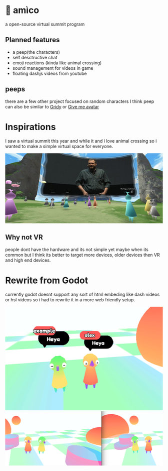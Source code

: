 #  🎪 amìco
a open-source virtual summit program

## Planned features
- a peep(the characters)
- self desctructive chat
- emoji reactions (kinda like animal crossing)
- sound management for videos in game
- floating dashjs videos from youtube

## peeps
there are a few other project focused on random characters
I think peep can also be similar to [Gridy](https://github.com/darosh/gridy-avatars) or [Give me avatar](https://github.com/ClydeDz/give-me-an-avatar-npm)

# Inspirations

I saw a virtual summit this year and while it and i love animal crossing so i wanted to make a simple virtual space for everyone.

![](docs/inspire/summit.jpeg)

## Why not VR
people dont have the hardware and its not simple yet
maybe when its common but I think its better to target more devices, 
older devices then VR and high end devices.

# Rewrite from Godot
currently godot doesnt support any sort of html embeding like dash videos or hsl videos so i had to rewrite it in a more web friendly setup.

![](docs/old-godot-1.png)
![](docs/old-godot-2.png)
